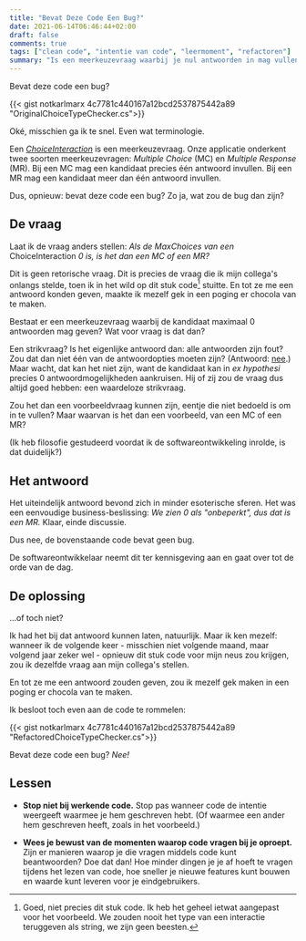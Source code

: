 ```yaml
---
title: "Bevat Deze Code Een Bug?"
date: 2021-06-14T06:46:44+02:00
draft: false
comments: true
tags: ["clean code", "intentie van code", "leermoment", "refactoren"]
summary: "Is een meerkeuzevraag waarbij je nul antwoorden in mag vullen van het type *Multiple Choice* of *Multiple Response* - of geen van beide?"
---
```


Bevat deze code een bug?


{{< gist notkarlmarx 4c7781c440167a12bcd2537875442a89 "OriginalChoiceTypeChecker.cs">}}


Oké, misschien ga ik te snel. Even wat terminologie.


Een [*ChoiceInteraction*](http://www.imsglobal.org/question/qtiv2p2/QTIv2p2-ASI-InformationModelv1p0/imsqtiv2p2_asi_v1p0_InfoModelv1p0.html#Data_ChoiceInteraction) is een meerkeuzevraag. Onze applicatie onderkent twee soorten meerkeuzevragen: *Multiple Choice* (MC) en *Multiple Response* (MR). Bij een MC mag een kandidaat precies één antwoord invullen. Bij een MR mag een kandidaat meer dan één antwoord invullen.


Dus, opnieuw: bevat deze code een bug? Zo ja, wat zou de bug dan zijn?


## De vraag


Laat ik de vraag anders stellen: *Als de MaxChoices van een* ChoiceInteraction *0 is, is het dan een MC of een MR?*


Dit is geen retorische vraag. Dit is precies de vraag die ik mijn collega's onlangs stelde, toen ik in het wild op dit stuk code[^1] stuitte. En tot ze me een antwoord konden geven, maakte ik mezelf gek in een poging er chocola van te maken.


Bestaat er een meerkeuzevraag waarbij de kandidaat maximaal 0 antwoorden mag geven? Wat voor vraag is dat dan? 


Een strikvraag? Is het eigenlijke antwoord dan: alle antwoorden zijn fout? Zou dat dan niet één van de antwoordopties moeten zijn? (Antwoord: [nee](https://www.rcpch.ac.uk/sites/default/files/rcpch/HTWQ/none_of_the_above_or_all_of_the_above.html).) Maar wacht, dat kan het niet zijn, want de kandidaat kan in *ex hypothesi* precies 0 antwoordmogelijkheden aankruisen. Hij of zij zou de vraag dus altijd goed hebben: een waardeloze strikvraag. 


Zou het dan een voorbeeldvraag kunnen zijn, eentje die niet bedoeld is om in te vullen? Maar waarvan is het dan een voorbeeld, van een MC of een MR?


(Ik heb filosofie gestudeerd voordat ik de softwareontwikkeling inrolde, is dat duidelijk?)


## Het antwoord


Het uiteindelijk antwoord bevond zich in minder esoterische sferen. Het was een eenvoudige business-beslissing: *We zien 0 als "onbeperkt", dus dat is een MR.* Klaar, einde discussie.


Dus nee, de bovenstaande code bevat geen bug.


De softwareontwikkelaar neemt dit ter kennisgeving aan en gaat over tot de orde van de dag.


## De oplossing


...of toch niet?


Ik had het bij dat antwoord kunnen laten, natuurlijk. Maar ik ken mezelf: wanneer ik de volgende keer - misschien niet volgende maand, maar volgend jaar zeker wel - opnieuw dit stuk code voor mijn neus zou krijgen, zou ik dezelfde vraag aan mijn collega's stellen. 


En tot ze me een antwoord zouden geven, zou ik mezelf gek maken in een poging er chocola van te maken.


Ik besloot toch even aan de code te rommelen:


{{< gist notkarlmarx 4c7781c440167a12bcd2537875442a89 "RefactoredChoiceTypeChecker.cs">}}


Bevat deze code een bug? *Nee!*


## Lessen


- **Stop niet bij werkende code.** Stop pas wanneer code de intentie weergeeft waarmee je hem geschreven hebt. (Of waarmee een ander hem geschreven heeft, zoals in het voorbeeld.) 


- **Wees je bewust van de momenten waarop code vragen bij je oproept.** Zijn er manieren waarop je die vragen middels code kunt beantwoorden? Doe dat dan! Hoe minder dingen je je af hoeft te vragen tijdens het lezen van code, hoe sneller je nieuwe features kunt bouwen en waarde kunt leveren voor je eindgebruikers.


[^1]: Goed, niet precies dit stuk code. Ik heb het geheel ietwat aangepast voor het voorbeeld. We zouden nooit het type van een interactie teruggeven als string, we zijn geen beesten.
